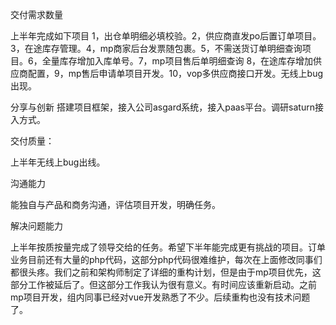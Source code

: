 交付需求数量

上半年完成如下项目
1，出仓单明细必填校验。2，供应商直发po后置订单项目。3，在途库存管理。4，mp商家后台发票随包裹。5，不需送货订单明细查询项目。6，全量库存增加入库单号。7，mp项目售后单明细查询 8，在途库存增加供应商配置，9，mp售后申请单项目开发。10，vop多供应商接口开发。无线上bug出现。

分享与创新
搭建项目框架，接入公司asgard系统，接入paas平台。调研saturn接入方式。

交付质量： 

上半年无线上bug出线。

沟通能力

能独自与产品和商务沟通，评估项目开发，明确任务。

解决问题能力


上半年按质按量完成了领导交给的任务。希望下半年能完成更有挑战的项目。订单业务目前还有大量的php代码，这部分php代码很难维护，每次在上面修改同事们都很头疼。我们之前和架构师制定了详细的重构计划，但是由于mp项目优先，这部分工作被延后了。但这部分工作我认为很有意义。有时间应该重新启动。之前mp项目开发，组内同事已经对vue开发熟悉了不少。后续重构也没有技术问题了。




